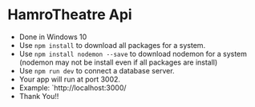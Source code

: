 # HamroTheatre Api
- Done in Windows 10 
- Use ``` npm install ``` to download all packages for a system. 
- Use ``` npm install nodemon --save ``` to download nodemon for a system (nodemon may not be install even if all packages are install)
- Use ``` npm run dev ``` to connect a database server. 
- Your app will run at port 3002.
- Example: `http://localhost:3000/
- Thank You!!
